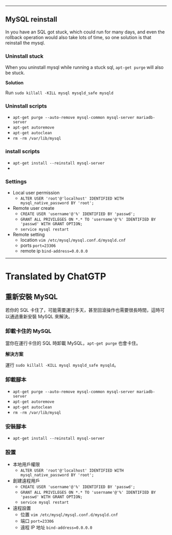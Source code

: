 <!--HugoNoteFlag-->

---


## MySQL reinstall

In you have an SQL got stuck, which could run for many days, and even the rollback operation would also take lots of time, so one solution is that reinstall the mysql.

### Uninstall stuck

When you uninstall mysql while running a stuck sql, `apt-get purge` will also be stuck.

**Solution**

Run `sudo killall -KILL mysql mysqld_safe mysqld`

### Uninstall scripts

* `apt-get purge --auto-remove mysql-common mysql-server mariadb-server`
* `apt-get autoremove`
* `apt-get autoclean`
* `rm -rm /var/lib/mysql`

### install scripts

* `apt-get install --reinstall mysql-server`
* 
### Settings

* Local user permission
    * `ALTER USER 'root'@'localhost' IDENTIFIED WITH mysql_native_password BY 'root';`
* Remote user create
    * `CREATE USER 'username'@'%' IDENTIFIED BY 'passwd';`
    * `GRANT ALL PRIVILEGES ON *.* TO 'username'@'%' IDENTIFIED BY 'passwd' WITH GRANT OPTION;`
    * `service mysql restart`
* Remote setting
    * location `vim /etc/mysql/mysql.conf.d/mysqld.cnf`
    * ports `port=23306`
    * remote ip `bind-address=0.0.0.0`


---

<!--HugoNoteZhFlag-->

# Translated by ChatGTP

## 重新安裝 MySQL

若你的 SQL 卡住了，可能需要運行多天，甚至回滾操作也需要很長時間，這時可以通過重新安裝 MySQL 來解決。

### 卸載卡住的 MySQL

當你在運行卡住的 SQL 時卸載 MySQL，`apt-get purge` 也會卡住。

**解決方案**

運行 `sudo killall -KILL mysql mysqld_safe mysqld`。

### 卸載腳本

* `apt-get purge --auto-remove mysql-common mysql-server mariadb-server`
* `apt-get autoremove`
* `apt-get autoclean`
* `rm -rm /var/lib/mysql`

### 安裝腳本

* `apt-get install --reinstall mysql-server`

### 設置

* 本地用戶權限
    * `ALTER USER 'root'@'localhost' IDENTIFIED WITH mysql_native_password BY 'root';`
* 創建遠程用戶
    * `CREATE USER 'username'@'%' IDENTIFIED BY 'passwd';`
    * `GRANT ALL PRIVILEGES ON *.* TO 'username'@'%' IDENTIFIED BY 'passwd' WITH GRANT OPTION;`
    * `service mysql restart`
* 遠程設置
    * 位置 `vim /etc/mysql/mysql.conf.d/mysqld.cnf`
    * 端口 `port=23306`
    * 遠程 IP 地址 `bind-address=0.0.0.0`
